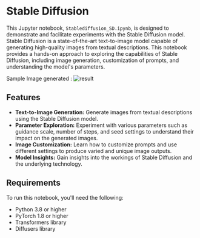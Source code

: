 # Stable Diffusion 
This Jupyter notebook, `Stablediffusion_SD.ipynb`, is designed to demonstrate and facilitate experiments with the Stable Diffusion model. Stable Diffusion is a state-of-the-art text-to-image model capable of generating high-quality images from textual descriptions. This notebook provides a hands-on approach to exploring the capabilities of Stable Diffusion, including image generation, customization of prompts, and understanding the model's parameters.

Sample Image generated :
![result](https://github.com/PalashM9/Stable-Diffusion/assets/100582448/ea9aaa92-d9f7-4584-9a81-0ef05870e638)


## Features

- **Text-to-Image Generation:** Generate images from textual descriptions using the Stable Diffusion model.
- **Parameter Exploration:** Experiment with various parameters such as guidance scale, number of steps, and seed settings to understand their impact on the generated images.
- **Image Customization:** Learn how to customize prompts and use different settings to produce varied and unique image outputs.
- **Model Insights:** Gain insights into the workings of Stable Diffusion and the underlying technology.

## Requirements

To run this notebook, you'll need the following:

- Python 3.8 or higher
- PyTorch 1.8 or higher
- Transformers library
- Diffusers library
